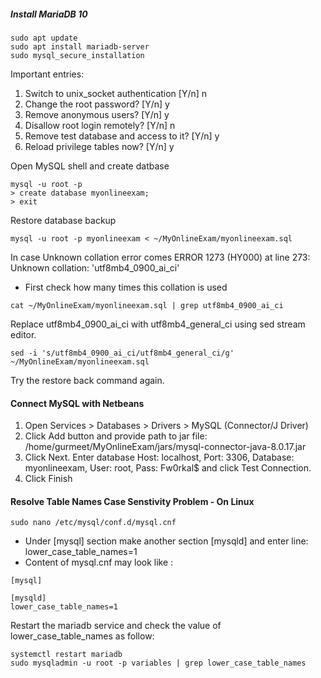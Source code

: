 ##### Install MariaDB 10
```
sudo apt update
sudo apt install mariadb-server
sudo mysql_secure_installation
```
Important entries:
1. Switch to unix_socket authentication [Y/n] n
2. Change the root password? [Y/n] y
3. Remove anonymous users? [Y/n] y
4. Disallow root login remotely? [Y/n] n
5. Remove test database and access to it? [Y/n] y
6. Reload privilege tables now? [Y/n] y

Open MySQL shell and create datbase
```
mysql -u root -p
> create database myonlineexam;
> exit
```
Restore database backup
```
mysql -u root -p myonlineexam < ~/MyOnlineExam/myonlineexam.sql
```
In case Unknown collation error comes 
ERROR 1273 (HY000) at line 273: Unknown collation: 'utf8mb4_0900_ai_ci'
- First check how many times this collation is used
```
cat ~/MyOnlineExam/myonlineexam.sql | grep utf8mb4_0900_ai_ci
```
Replace utf8mb4_0900_ai_ci with utf8mb4_general_ci using sed stream editor.
```
sed -i 's/utf8mb4_0900_ai_ci/utf8mb4_general_ci/g' ~/MyOnlineExam/myonlineexam.sql
```
Try the restore back command again.

#### Connect MySQL with Netbeans
1. Open Services > Databases > Drivers > MySQL (Connector/J Driver)
2. Click Add button and provide path to jar file: /home/gurmeet/MyOnlineExam/jars/mysql-connector-java-8.0.17.jar
3. Click Next. Enter database Host: localhost, Port: 3306, Database: myonlineexam, User: root, Pass: Fw0rkal$ and click Test Connection.
4. Click Finish



#### Resolve Table Names Case Senstivity Problem - On Linux

```
sudo nano /etc/mysql/conf.d/mysql.cnf
```
- Under [mysql] section make another section [mysqld] and enter line: lower_case_table_names=1
- Content of mysql.cnf may look like :
```
[mysql]

[mysqld]
lower_case_table_names=1
```
Restart the mariadb service and check the value of lower_case_table_names as follow:
```
systemctl restart mariadb
sudo mysqladmin -u root -p variables | grep lower_case_table_names
```










